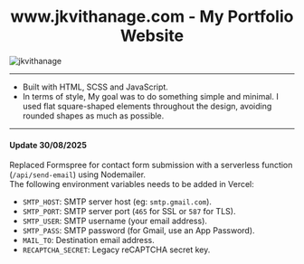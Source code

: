 <h1 align="center">www.jkvithanage.com - My Portfolio Website</h1>

![jkvithanage](https://github.com/jkvithanage/jkvithanage-portfolio/assets/6828858/8c29d85b-54f2-468a-8209-c9064adc80da)

---

- Built with HTML, SCSS and JavaScript.
- In terms of style, My goal was to do something simple and minimal. I used flat square-shaped elements throughout the design, avoiding rounded shapes as much as possible.

---

#### Update 30/08/2025

Replaced Formspree for contact form submission with a serverless function (`/api/send-email`) using Nodemailer.
<br>The following environment variables needs to be added in Vercel:

- `SMTP_HOST`: SMTP server host (eg: `smtp.gmail.com`).
- `SMTP_PORT`: SMTP server port (`465` for SSL or `587` for TLS).
- `SMTP_USER`: SMTP username (your email address).
- `SMTP_PASS`: SMTP password (for Gmail, use an App Password).
- `MAIL_TO`: Destination email address.
- `RECAPTCHA_SECRET`: Legacy reCAPTCHA secret key.
